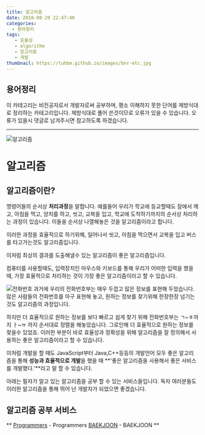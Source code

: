 ```yaml
---
title: 알고리즘
date: 2018-08-20 22:47:40
categories:
  - 용어정리
tags:
   - 효율성
   - algorithm
   - 알고리즘
   - 개발
thumbnail: https://tuhbm.github.io/images/bnr-etc.jpg
---
```

## 용어정리
이 카테고리는 비전공자로서 개발자로써 공부하며, 평소 이해하지 못한 단어를 제방식대로 정리하는 카테고리입니다.
제방식대로 풀어 쓴것이므로 오류가 있을 수 있습니다.
오류가 있을시 댓글로 남겨주시면 참고하도록 하겠습니다.
*****
![알고리즘](https://tuhbm.github.io/images/terms/algorithm1.png)
# 알고리즘

## 알고리즘이란?
명령어들의 순서상 **처리과정**을 말합니다.
예를들어 우리가 학교에 등교할때도 잠에서 깨고, 아침을 먹고, 양치를 하고, 씻고, 교복을 입고, 학교에 도착하기까지의 순서상 처리하는 과정이 있습니다.
이들을 순서상 나열해놓은 것을 알고리즘이라고 합니다.

<!-- more -->

이러한 과정을 효율적으로 하기위해, 일어나서 씻고, 아침을 먹으면서 교복을 입고 버스를 타고가는것도 알고리즘입니다.

이처럼 최상의 결과를 도출해낼수 있는 알고리즘이 좋은 알고리즘입니다.

컴퓨터를 사용할때도, 입력장치인 마우스와 키보드를 통해 우리가 어떠한 입력을 했을때, 가장 효율적으로 처리하는 것이 가장 좋은 알고리즘이라고 할 수 있습니다.

![전화번호](https://tuhbm.github.io/images/terms/algorithm2.jpg)
과거에 우리의 전화번호부는 매우 두껍고 많은 정보를 표현해 두었습니다.
많은 사람들의 전화번호를 마구 표현해 놓고, 원하는 정보를 찾기위해 한장한장 넘기는 것도 알고리즘의 과정입니다.

하지만 더 효율적으로 원하는 정보를 보다 빠르고 쉽게 찾기 위해 전화번호부는 ㄱ~ㅎ까지 ㅏ~ㅠ 까지 순서대로 정렬을 해놓았습니다. 그로인해 더 효율적으로 원하는 정보를 찾을수 있었죠.
이러한 부분이 바로 효율성과 정확성을 위해 알고리즘을 잘 정의해서 사용하는 좋은 알고리즘이라고 할 수 있습니다.

이처럼 개발을 할 때도 JavaScript부터 Java,C++등등의 개발언어 모두 좋은 알고리즘을 통해 **성능과 효율적으로 개발**을 했을 때 **'좋은 알고리즘을 사용해서 좋은 서비스를 개발했다.'**라고 말 할 수 있습니다.

아래는 필자가 알고 있는 알고리즘을 공부 할 수 있는 서비스들입니다.
독자 여러분들도 이러한 알고리즘을 통해 뛰어 난 개발자가 되었으면 좋겠습니다.

## 알고리즘 공부 서비스
**
[Programmers](https://programmers.co.kr/)  -  Programmers
[BAEKJOON](https://www.acmicpc.net/)  -  BAEKJOON
**